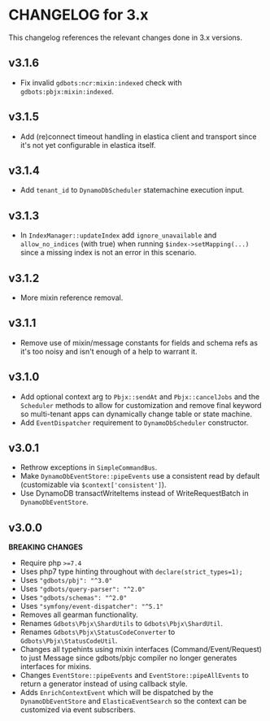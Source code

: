 # CHANGELOG for 3.x
This changelog references the relevant changes done in 3.x versions.


## v3.1.6
* Fix invalid `gdbots:ncr:mixin:indexed` check with `gdbots:pbjx:mixin:indexed`.


## v3.1.5
* Add (re)connect timeout handling in elastica client and transport since it's not yet configurable in elastica itself.


## v3.1.4
* Add `tenant_id` to `DynamoDbScheduler` statemachine execution input.


## v3.1.3
* In `IndexManager::updateIndex` add `ignore_unavailable` and `allow_no_indices` (with true) when running `$index->setMapping(...)` since a missing index is not an error in this scenario.


## v3.1.2
* More mixin reference removal.


## v3.1.1
* Remove use of mixin/message constants for fields and schema refs as it's too noisy and isn't enough of a help to warrant it.


## v3.1.0
* Add optional context arg to `Pbjx::sendAt` and `Pbjx::cancelJobs` and the `Scheduler` methods to allow for customization and remove final keyword so multi-tenant apps can dynamically change table or state machine.
* Add `EventDispatcher` requirement to `DynamoDbScheduler` constructor.


## v3.0.1
* Rethrow exceptions in `SimpleCommandBus`.
* Make `DynamoDbEventStore::pipeEvents` use a consistent read by default (customizable via `$context['consistent']`).
* Use DynamoDB transactWriteItems instead of WriteRequestBatch in `DynamoDbEventStore`.


## v3.0.0
__BREAKING CHANGES__

* Require php `>=7.4`
* Uses php7 type hinting throughout with `declare(strict_types=1);`
* Uses `"gdbots/pbj": "^3.0"`
* Uses `"gdbots/query-parser": "^2.0"`
* Uses `"gdbots/schemas": "^2.0"`
* Uses `"symfony/event-dispatcher": "^5.1"`
* Removes all gearman functionality.
* Renames `Gdbots\Pbjx\ShardUtils` to `Gdbots\Pbjx\ShardUtil`.
* Renames `Gdbots\Pbjx\StatusCodeConverter` to `Gdbots\Pbjx\StatusCodeUtil`.
* Changes all typehints using mixin interfaces (Command/Event/Request) to just Message since gdbots/pbjc compiler no longer generates interfaces for mixins.
* Changes `EventStore::pipeEvents` and `EventStore::pipeAllEvents` to return a generator instead of using callback style.
* Adds `EnrichContextEvent` which will be dispatched by the `DynamoDbEventStore` and `ElasticaEventSearch` so the context can be customized via event subscribers.
